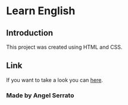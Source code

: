 # Learn English

## Introduction

This project was created using HTML and CSS. 

## Link

If you want to take a look you can [here](https://serratoangel.github.io/english/).

### Made by Angel Serrato